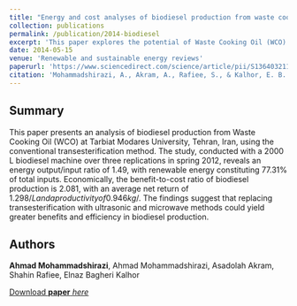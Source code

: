 ```yaml
---
title: "Energy and cost analyses of biodiesel production from waste cooking oil"
collection: publications
permalink: /publication/2014-biodiesel
excerpt: 'This paper explores the potential of Waste Cooking Oil (WCO) for biodiesel production at Tarbiat Modares University in Tehran, emphasizing the efficiency and economic viability of using alternative methods like ultrasonic and microwave over conventional transesterification, thereby enhancing the sustainability and profitability of biodiesel production.'
date: 2014-05-15
venue: 'Renewable and sustainable energy reviews'
paperurl: 'https://www.sciencedirect.com/science/article/pii/S1364032114000896'
citation: 'Mohammadshirazi, A., Akram, A., Rafiee, S., & Kalhor, E. B. (2014). Energy and cost analyses of biodiesel production from waste cooking oil. Renewable and sustainable energy reviews, 33, 44-49.'
---
```


## Summary
This paper presents an analysis of biodiesel production from Waste Cooking Oil (WCO) at Tarbiat Modares University, Tehran, Iran, using the conventional transesterification method. The study, conducted with a 2000 L biodiesel machine over three replications in spring 2012, reveals an energy output/input ratio of 1.49, with renewable energy constituting 77.31% of total inputs. Economically, the benefit-to-cost ratio of biodiesel production is 2.081, with an average net return of $1.298/L and a productivity of 0.946 kg/$. The findings suggest that replacing transesterification with ultrasonic and microwave methods could yield greater benefits and efficiency in biodiesel production.



## Authors 
__Ahmad Mohammadshirazi__, Ahmad Mohammadshirazi, Asadolah Akram, Shahin Rafiee, Elnaz Bagheri Kalhor



[Download __paper__ _here_](http://ahmad-shirazi.github.io/files/biodiesel.pdf)
